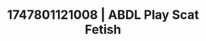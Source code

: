 ---
categories:
- Midnight fantasy
- Workplace fantasy
- Lip biting
- Spitroast
- Intimate POV
image: /assets/images/1747801121008.jpg
layout: post
seo:
  description: Featured content with premium Scat Fetish, ABDL Play. HD images available.
  keywords: Scat Fetish, ABDL Play
  og_image: /assets/images/1747801121008.jpg
  schema_type: VisualArtwork
tags:
- '#1747801121008'
- ABDL Play
- Scat Fetish
title: 1747801121008 | ABDL Play Scat Fetish
---